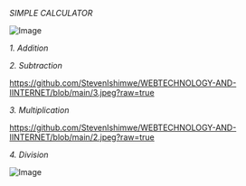 *SIMPLE CALCULATOR*

![Image](https://github.com/user-attachments/assets/3f596b21-537b-4d46-82c4-9aeda304faa3)

*1. Addition*



*2. Subtraction*

https://github.com/StevenIshimwe/WEBTECHNOLOGY-AND-IINTERNET/blob/main/3.jpeg?raw=true

*3. Multiplication*

https://github.com/StevenIshimwe/WEBTECHNOLOGY-AND-IINTERNET/blob/main/2.jpeg?raw=true

*4. Division*

![Image](https://github.com/user-attachments/assets/ece0d094-ed76-4099-ac79-80e5c3665aff)
